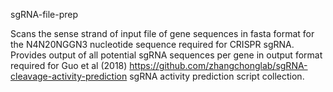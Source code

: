 sgRNA-file-prep

Scans the sense strand of input file of gene sequences in fasta format for the N4N20NGGN3 nucleotide sequence required for CRISPR sgRNA. Provides output of all potential sgRNA sequences per gene in output format required for Guo et al (2018) https://github.com/zhangchonglab/sgRNA-cleavage-activity-prediction sgRNA activity prediction script collection.